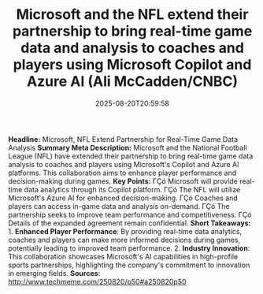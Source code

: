﻿---
title: "Microsoft and the NFL extend their partnership to bring real-time game data and analysis to coaches and players using Microsoft Copilot and Azure AI (Ali McCadden/CNBC)"
date: "2025-08-20T20:59:58"
category: "Markets"
summary: ""
slug: "microsoft and the nfl extend their partnership to bring real"
source_urls:
  - "http://www.techmeme.com/250820/p50#a250820p50"
seo:
  title: "Microsoft and the NFL extend their partnership to bring real-time game data and analysis to coaches and players using Microsoft Copilot and Azure AI (Ali McCadden/CNBC) | Hash n Hedge"
  description: ""
  keywords: ["news", "markets", "brief"]
---
**Headline:**  Microsoft, NFL Extend Partnership for Real-Time Game Data Analysis  **Summary Meta Description:** Microsoft and the National Football League (NFL) have extended their partnership to bring real-time game data analysis to coaches and players using Microsoft's Copilot and Azure AI platforms. This collaboration aims to enhance player performance and decision-making during games.  **Key Points:**  ΓÇó Microsoft will provide real-time data analytics through its Copilot platform. ΓÇó The NFL will utilize Microsoft's Azure AI for enhanced decision-making. ΓÇó Coaches and players can access in-game data and analysis on-demand. ΓÇó The partnership seeks to improve team performance and competitiveness. ΓÇó Details of the expanded agreement remain confidential.  **Short Takeaways:**  1. **Enhanced Player Performance**: By providing real-time data analytics, coaches and players can make more informed decisions during games, potentially leading to improved team performance. 2. **Industry Innovation**: This collaboration showcases Microsoft's AI capabilities in high-profile sports partnerships, highlighting the company's commitment to innovation in emerging fields.  **Sources:** http://www.techmeme.com/250820/p50#a250820p50 
